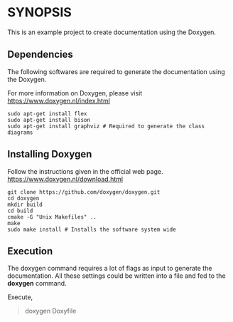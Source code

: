 # SYNOPSIS

This is an example project to create documentation using the Doxygen.

## Dependencies

The following softwares are required to generate the documentation using the Doxygen.

For more information on Doxygen, please visit https://www.doxygen.nl/index.html

```
sudo apt-get install flex
sudo apt-get install bison
sudo apt-get install graphviz # Required to generate the class diagrams
```

## Installing Doxygen

Follow the instructions given in the official web page. https://www.doxygen.nl/download.html

```
git clone https://github.com/doxygen/doxygen.git
cd doxygen
mkdir build
cd build
cmake -G "Unix Makefiles" ..
make
sudo make install # Installs the software system wide
```

## Execution

The doxygen command requires a lot of flags as input to generate the documentation. All these settings could be written into a file and fed to the **doxygen** command.  

Execute,  

> doxygen Doxyfile

